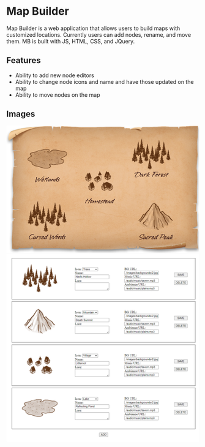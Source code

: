 # Map Builder
Map Builder is a web application that allows users to build maps with customized locations. Currently users can add nodes, rename, and move them. MB is built with JS, HTML, CSS, and JQuery.

## Features

* Ability to add new node editors
* Ability to change node icons and name and have those updated on the map
* Ability to move nodes on the map

## Images

![preview image](./preview.png)
![preview image 2](./preview2.png)
